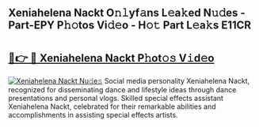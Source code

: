 ## Xeniahelena Nackt O𝚗𝚕yf𝚊ns L𝚎a𝚔ed N𝚞𝚍es - Part-EPY P𝚑𝚘tos Vi𝚍𝚎o - H𝚘𝚝 Part L𝚎a𝚔s E11CR

# <h2><a href="http://kfd4x8p.oniu.top/?m=Xeniahelena+Nackt">🔗👉 🔴 Xeniahelena Nackt P𝚑ot𝚘𝚜 V𝚒d𝚎o</a></h2>

[![Xeniahelena Nackt Nu𝚍e𝚜](https://i.imgur.com/0qMVB7G.gif)](http://kfd4x8p.oniu.top/?m=Xeniahelena+Nackt)
Social media personality Xeniahelena Nackt, recognized for disseminating dance and lifestyle ideas through dance presentations and personal vlogs. Skilled special effects assistant Xeniahelena Nackt, celebrated for their remarkable abilities and accomplishments in assisting special effects artists.  
